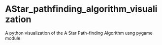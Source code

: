 # AStar_pathfinding_algorithm_visualization
A python visualization of the A Star Path-finding Algorithm usng pygame module
